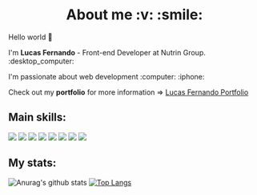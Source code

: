 <h1 align="center">About me :v: :smile:</h1>

<p>Hello world 👋</p>
<p>I'm <strong>Lucas Fernando</strong> - Front-end Developer at Nutrin Group. :desktop_computer:<p>
<p>I'm passionate about web development :computer: :iphone:</p>
<p>Check out my <strong>portfolio</strong> for more information => <a href="https://lucas98fernando.github.io/portfolio/">Lucas Fernando Portfolio</a></p>

<h2>Main skills:</h2>
<p>
<img src="https://camo.githubusercontent.com/4a08fc096918dc1a4eadb627cf2debd306dd827866077dbee020de092c132aad/68747470733a2f2f696d672e736869656c64732e696f2f62616467652f48544d4c5f352d4533344632363f7374796c653d666c6174266c6f676f3d68746d6c35266c6f676f436f6c6f723d464646464646" />
<img src="https://camo.githubusercontent.com/d4a6a9f0529d7f1153a0ac55caba94c260f07558c332b857915b2767bb49d503/68747470733a2f2f696d672e736869656c64732e696f2f62616467652f4353535f332d3135373242363f7374796c653d666c6174266c6f676f3d63737333266c6f676f436f6c6f723d464646464646" />
<img src="https://camo.githubusercontent.com/133b4ac92d033a9f1894580157403452f2dc8749930a317fd564186bec7533cf/68747470733a2f2f696d672e736869656c64732e696f2f62616467652f534153532d4343363639393f7374796c653d666c6174266c6f676f3d73617373266c6f676f436f6c6f723d464646464646" />
<img src="https://camo.githubusercontent.com/e56d586bf373ad33a4e8c7101246d54d5edc0fb52b87d309b899ce4818bd6086/68747470733a2f2f696d672e736869656c64732e696f2f62616467652f2d426f6f7473747261702d3536334437433f7374796c653d666c61742d737175617265266c6f676f3d626f6f747374726170" />
<img src="https://camo.githubusercontent.com/7dddafe34d7915820f73c87b9010de85198e7e98747bf99eb9aa0eef8606b7de/68747470733a2f2f696d672e736869656c64732e696f2f62616467652f5675652e6a732d3446433038443f7374796c653d666c6174266c6f676f3d7675652e6a73266c6f676f436f6c6f723d464646464646" />
<img src="https://camo.githubusercontent.com/247482f492e6ae85ac3ff395730acfdf85d3b98198096e772da9fb315de1f484/68747470733a2f2f696d672e736869656c64732e696f2f62616467652f4769742d4630353033323f7374796c653d666c6174266c6f676f3d676974266c6f676f436f6c6f723d7768697465" />
<img src="https://camo.githubusercontent.com/24005ec09f1f7aa754c3755041fb6663cd63540b3f38a0a695a5e09a15425283/68747470733a2f2f696d672e736869656c64732e696f2f62616467652f4769746875622d3138313731373f7374796c653d666c6174266c6f676f3d676974687562266c6f676f436f6c6f723d464646464646" />
<img src="https://camo.githubusercontent.com/7efa4b0fa2f937e8b1800d7b3d8cb02bed1804944dafa8b92941cb8f03f87391/68747470733a2f2f696d672e736869656c64732e696f2f62616467652f576f726450726573732d3231373539423f7374796c653d666c6174266c6f676f3d776f72647072657373266c6f676f436f6c6f723d464646464646" />
</p>

<h2>My stats:</h2>

![Anurag's github stats](https://github-readme-stats.vercel.app/api?username=Lucas98Fernando&show_icons=true&theme=radical)&nbsp;[![Top Langs](https://github-readme-stats.vercel.app/api/top-langs/?username=Lucas98Fernando&layout=compact)](https://github.com/anuraghazra/github-readme-stats)
